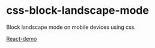 # css-block-landscape-mode
Block landscape mode on mobile devices using css.

[React-demo](https://codesandbox.io/s/817rnz62yl)
